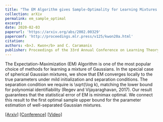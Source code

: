 ```yaml
---
title: "The EM Algorithm gives Sample-Optimality for Learning Mixtures of Well-Separated Gaussians"
collection: arXiv
permalink: em_sample_optimal
excerpt: 
date: 2020-02-03
paperurl: 'https://arxiv.org/abs/2002.00329'
paperconf: 'http://proceedings.mlr.press/v125/kwon20a.html'
citation: 
authors: <b>J. Kwon</b> and C. Caramanis
publisher: Proceedings of the 33rd Annual Conference on Learning Theory (COLT) 2020
---
```


The Expectation-Maximization (EM) Algorithm is one of the most popular choice of methods for learning a mixture of Gaussians. In the special case of spherical Gaussian mixtures, we show that EM converges locally to the true parameters under mild initialization and separation conditions. The separation condition we require is \sqrt(\log k), matching the lower bound for polynomial identifiability (Regev and Vijayaraghavan, 2017). Our result guarantees that the statistical error of EM is minimax optimal. We connect this result to the first optimal sample upper bound for the parameter estimation of well-separated Gaussian mixtures.

[[Arxiv]](https://arxiv.org/abs/2002.00329) [[Conference]](http://proceedings.mlr.press/v125/kwon20a.html) [[Video]](https://www.colt2020.org/virtual/papers/paper_177.html) 